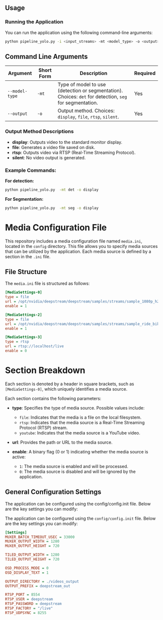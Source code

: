 ## Usage

### Running the Application

You can run the application using the following command-line arguments:

```bash
python pipeline_yolo.py -i <input_streams> -mt <model_type> -o <output>
```

## Command Line Arguments

| Argument          | Short Form | Description                                                | Required |
|-------------------|------------|------------------------------------------------------------|----------|
| `--model-type`    | `-mt`      | Type of model to use (detection or segmentation). Choices: `det` for detection, `seg` for segmentation. | Yes      |
| `--output`        | `-o`       | Output method. Choices: `display`, `file`, `rtsp`, `silent`. | Yes      |

### Output Method Descriptions
- **display**: Outputs video to the standard monitor display.
- **file**: Generates a video file saved on disk.
- **rtsp**: Outputs video via RTSP (Real-Time Streaming Protocol).
- **silent**: No video output is generated.


### Example Commands:

**For detection:**

```bash
python pipeline_yolo.py  -mt det -o display
```

**For Segmentation:**

```bash
python pipeline_yolo.py  -mt seg -o display
```

# Media Configuration File

This repository includes a media configuration file named `media.ini`, located in the `config` directory. This file allows you to specify media sources that can be utilized by the application. Each media source is defined by a section in the `.ini` file.

## File Structure

The `media.ini` file is structured as follows:

```ini
[MediaSettings-0]
type = file  
url = /opt/nvidia/deepstream/deepstream/samples/streams/sample_1080p_h264.mp4    
enable = 1   

[MediaSettings-2]
type = file   
url = /opt/nvidia/deepstream/deepstream/samples/streams/sample_ride_bike.mov
enable = 1  

[MediaSettings-3]
type = rtsp 
url = rtsp://localhost/live   
enable = 0   
```
# Section Breakdown

Each section is denoted by a header in square brackets, such as `[MediaSettings-0]`, which uniquely identifies a media source.

Each section contains the following parameters:

- **type**: Specifies the type of media source. Possible values include:
  - `file`: Indicates that the media is a file on the local filesystem.
  - `rtsp`: Indicates that the media source is a Real-Time Streaming Protocol (RTSP) stream.
  - `youtube`: Indicates that the media source is a YouTube video.

- **url**: Provides the path or URL to the media source.

- **enable**: A binary flag (0 or 1) indicating whether the media source is active:
  - `1`: The media source is enabled and will be processed.
  - `0`: The media source is disabled and will be ignored by the application.



## General Configuration Settings
The application can be configured using the config/config.init file. Below are the key settings you can modify:

The application can be configured using the `config/config.init` file. Below are the key settings you can modify:

```ini
[Settings]
MUXER_BATCH_TIMEOUT_USEC = 33000
MUXER_OUTPUT_WIDTH = 1280
MUXER_OUTPUT_HEIGHT = 720

TILED_OUTPUT_WIDTH = 1280
TILED_OUTPUT_HEIGHT = 720

OSD_PROCESS_MODE = 0
OSD_DISPLAY_TEXT = 1

OUTPUT_DIRECTORY = ./videos_output
OUTPUT_PREFIX = deepstream_out

RTSP_PORT = 8554
RTSP_USER = deepstream
RTSP_PASSWORD = deepstream
RTSP_FACTORY = "/live"
RTSP_UDPSYNC = 8255


